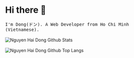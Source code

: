 # Hi there 👋

<p align="start">
  <samp>
I'm Dong(ドン). A Web Developer from Ho Chi Minh (Vietnamese).
  </samp>
  <br/>
  <br/>
  <img src="https://github-readme-stats.vercel.app/api?username=haidongNg&count_private=true&show_icons=true" alt="Nguyen Hai Dong Github Stats"></img>
  <br/>
  <br/>
  <img src="https://github-readme-stats.vercel.app/api/top-langs/?username=haidongNg&langs_count=10&exclude_repo=mi-card-flutter&layout=compact" alt="Nguyen Hai Dong Github Top Langs"></img>
</p>

<!--
**haidongNg/haidongNg** is a ✨ _special_ ✨ repository because its `README.md` (this file) appears on your GitHub profile.

Here are some ideas to get you started:

- 🔭 I’m currently working on ...
- 🌱 I’m currently learning ...
- 👯 I’m looking to collaborate on ...
- 🤔 I’m looking for help with ...
- 💬 Ask me about ...
- 📫 How to reach me: ...
- 😄 Pronouns: ...
- ⚡ Fun fact: ...
-->
